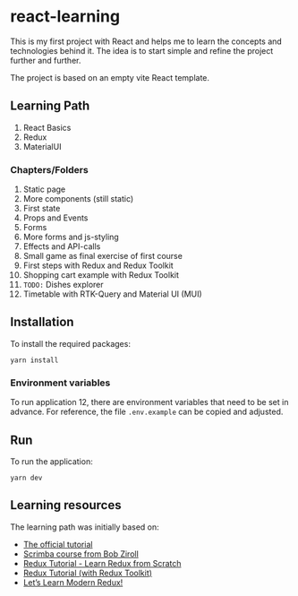 # react-learning

This is my first project with React and helps me to learn the concepts and technologies behind it.
The idea is to start simple and refine the project further and further.

The project is based on an empty vite React template.

## Learning Path

1. React Basics
2. Redux
3. MaterialUI

### Chapters/Folders

1. Static page
2. More components (still static)
3. First state
4. Props and Events
5. Forms
6. More forms and js-styling
7. Effects and API-calls
8. Small game as final exercise of first course
9. First steps with Redux and Redux Toolkit
10. Shopping cart example with Redux Toolkit
11. `TODO:` Dishes explorer
12. Timetable with RTK-Query and Material UI (MUI)

## Installation

To install the required packages:

```shell
yarn install
```

### Environment variables

To run application 12, there are environment variables that need to be set in advance.
For reference, the file `.env.example` can be copied and adjusted.

## Run

To run the application:

```shell
yarn dev
```

## Learning resources

The learning path was initially based on:

- [The official tutorial](https://reactjs.org/tutorial/tutorial.html#overview)
- [Scrimba course from Bob Ziroll](https://youtu.be/bMknfKXIFA8)
- [Redux Tutorial - Learn Redux from Scratch](https://www.youtube.com/watch?v=poQXNp9ItL4)
- [Redux Tutorial (with Redux Toolkit)](https://www.youtube.com/watch?v=iBUJVy8phqw)
- [Let’s Learn Modern Redux!](https://youtu.be/9zySeP5vH9c?t=3386)
